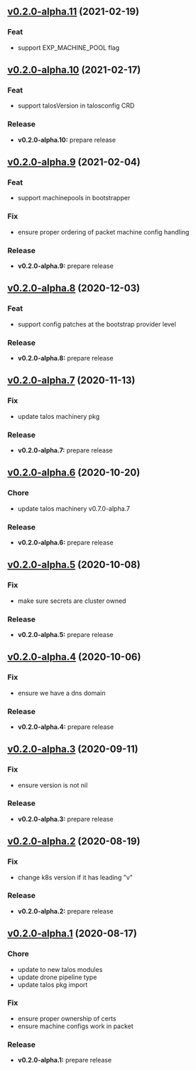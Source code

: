 <a name="v0.2.0-alpha.11"></a>
## [v0.2.0-alpha.11](https://github.com/talos-systems/talos/compare/v0.2.0-alpha.10...v0.2.0-alpha.11) (2021-02-19)

### Feat

* support EXP_MACHINE_POOL flag


<a name="v0.2.0-alpha.10"></a>
## [v0.2.0-alpha.10](https://github.com/talos-systems/talos/compare/v0.2.0-alpha.9...v0.2.0-alpha.10) (2021-02-17)

### Feat

* support talosVersion in talosconfig CRD

### Release

* **v0.2.0-alpha.10:** prepare release


<a name="v0.2.0-alpha.9"></a>
## [v0.2.0-alpha.9](https://github.com/talos-systems/talos/compare/v0.2.0-alpha.8...v0.2.0-alpha.9) (2021-02-04)

### Feat

* support machinepools in bootstrapper

### Fix

* ensure proper ordering of packet machine config handling

### Release

* **v0.2.0-alpha.9:** prepare release


<a name="v0.2.0-alpha.8"></a>
## [v0.2.0-alpha.8](https://github.com/talos-systems/talos/compare/v0.2.0-alpha.7...v0.2.0-alpha.8) (2020-12-03)

### Feat

* support config patches at the bootstrap provider level

### Release

* **v0.2.0-alpha.8:** prepare release


<a name="v0.2.0-alpha.7"></a>
## [v0.2.0-alpha.7](https://github.com/talos-systems/talos/compare/v0.2.0-alpha.6...v0.2.0-alpha.7) (2020-11-13)

### Fix

* update talos machinery pkg

### Release

* **v0.2.0-alpha.7:** prepare release


<a name="v0.2.0-alpha.6"></a>
## [v0.2.0-alpha.6](https://github.com/talos-systems/talos/compare/v0.2.0-alpha.5...v0.2.0-alpha.6) (2020-10-20)

### Chore

* update talos machinery v0.7.0-alpha.7

### Release

* **v0.2.0-alpha.6:** prepare release


<a name="v0.2.0-alpha.5"></a>
## [v0.2.0-alpha.5](https://github.com/talos-systems/talos/compare/v0.2.0-alpha.4...v0.2.0-alpha.5) (2020-10-08)

### Fix

* make sure secrets are cluster owned

### Release

* **v0.2.0-alpha.5:** prepare release


<a name="v0.2.0-alpha.4"></a>
## [v0.2.0-alpha.4](https://github.com/talos-systems/talos/compare/v0.2.0-alpha.3...v0.2.0-alpha.4) (2020-10-06)

### Fix

* ensure we have a dns domain

### Release

* **v0.2.0-alpha.4:** prepare release


<a name="v0.2.0-alpha.3"></a>
## [v0.2.0-alpha.3](https://github.com/talos-systems/talos/compare/v0.2.0-alpha.2...v0.2.0-alpha.3) (2020-09-11)

### Fix

* ensure version is not nil

### Release

* **v0.2.0-alpha.3:** prepare release


<a name="v0.2.0-alpha.2"></a>
## [v0.2.0-alpha.2](https://github.com/talos-systems/talos/compare/v0.2.0-alpha.1...v0.2.0-alpha.2) (2020-08-19)

### Fix

* change k8s version if it has leading "v"

### Release

* **v0.2.0-alpha.2:** prepare release


<a name="v0.2.0-alpha.1"></a>
## [v0.2.0-alpha.1](https://github.com/talos-systems/talos/compare/v0.2.0-alpha.0...v0.2.0-alpha.1) (2020-08-17)

### Chore

* update to new talos modules
* update drone pipeline type
* update talos pkg import

### Fix

* ensure proper ownership of certs
* ensure machine configs work in packet

### Release

* **v0.2.0-alpha.1:** prepare release
